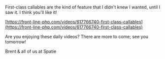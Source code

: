 First-class callables are the kind of feature that I didn't knew I wanted, until I saw it. I think you'll like it!

[https://front-line-php.com/videos/617766740-first-class-callables](https://front-line-php.com/videos/617766740-first-class-callables)

Are you enjoying these daily videos? There are more to come; see you tomorrow!

Brent & all of us at Spatie
